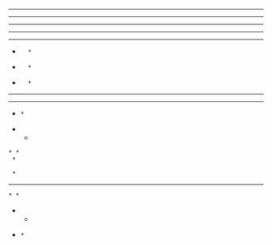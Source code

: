 * * * * *
 * * * * *
* * * * *
 * * * * *
 
 * * * * *
 *       *
 *       *
 *       *
 * * * * *

 * * * * *
  *     * 
   *   *  
    * *   
     *    

     *    
 * *   * *
    * *  
   *   * 
  *     *
